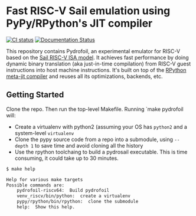 # Fast RISC-V Sail emulation using PyPy/RPython's JIT compiler


[![CI status](https://github.com/pydrofoil/pydrofoil/actions/workflows/python-app.yml/badge.svg)](https://github.com/pydrofoil/pydrofoil/actions/workflows/python-app.yml)
[![Documentation Status](https://readthedocs.org/projects/pydrofoil/badge/?version=latest)](https://docs.pydrofoil.org/en/latest/?badge=latest)

This repository contains Pydrofoil, an experimental emulator for RISC-V based
on the [Sail RISC-V ISA model](https://github.com/riscv/sail-riscv). It
achieves fast performance by doing dynamic binary translation (aka just-in-time
compilation) from RISC-V guest instructions into host machine instructions.
It's built on top of the [RPython meta-jit
compiler](https://www3.hhu.de/stups/downloads/pdf/BoCuFiRi09_246.pdf) and
reuses all its optimizations, backends, etc.

## Getting Started

Clone the repo. Then run the top-level Makefile. Running `make pydrofoil will:
- Create a virtualenv with python2 (assuming your OS has `python2` and a
  system-level `virtualenv`
- Clone the pypy source code from a repo into a submodule, using `--depth 1` to
  save time and avoid cloning all the history
- Use the rpython toolchaing to build a pydrosail executable. This is time
  consuming, it could take up to 30 minutes.

```bash
$ make help

Help for various make targets
Possible commands are:
    pydrofoil-riscv64:  Build pydrofoil
    venv_riscv/bin/python:  create a virtualenv
    pypy/rpython/bin/rpython:  clone the submodule
    help:  Show this help.
```
